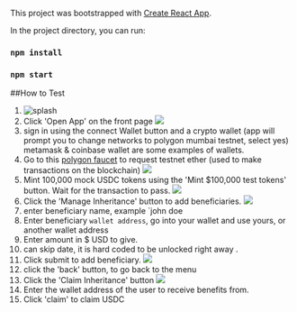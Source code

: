 
This project was bootstrapped with [Create React App](https://github.com/facebook/create-react-app).

In the project directory, you can run:
### `npm install`
### `npm start`


##How to Test
1. ![splash](https://i.ibb.co/X2pj0hq/image.png)
2. Click 'Open App' on the front page
![](https://i.ibb.co/ngxFgYP/image.png)
2. sign in using the connect Wallet button and a crypto wallet (app will prompt you to change networks to polygon mumbai testnet, select yes)
metamask & coinbase wallet are some examples of wallets.
3. Go to this [polygon faucet](https://faucet.polygon.technology/) to request testnet ether (used to make transactions on the blockchain)
![](https://i.ibb.co/WV9Lcp1/image.png)
3.  Mint 100,000 mock USDC tokens using the 'Mint $100,000 test tokens' button. Wait for the transaction to pass. 
![](https://i.ibb.co/rZRWYv4/image.png)
4. Click the 'Manage Inheritance' button to add beneficiaries. 
![](https://i.ibb.co/gR84Wnq/image.png)
1. enter beneficiary name, example `john doe
2. Enter beneficiary `wallet address`, go into your wallet and use yours, or another wallet address
3. Enter amount in $ USD to give.
4. can skip date, it is hard coded to be unlocked right away .
5. Click submit to add beneficiary.
![](https://i.ibb.co/BCkgyKz/image.png)
5. click the 'back' button, to go back to the menu
6. Click the 'Claim Inheritance' button
![](https://i.ibb.co/M9BtvzD/image.png)
7. Enter the wallet address of the user to receive benefits from.
8. Click 'claim' to claim USDC



